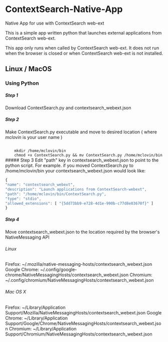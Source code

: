 # ContextSearch-Native-App
Native App for use with ContextSearch web-ext

This is a simple app written python that launches external applications from ContextSearch web-ext.

This app only runs when called by ContextSearch web-ext.  It does not run when the browser is closed or when ContextSearch web-ext is not installed.

## Linux / MacOS

### Using Python 
##### Step 1
Download ContextSearch.py and contextsearch_webext.json
##### Step 2
Make ContextSearch.py executable and move to desired location ( where <i>mclovin</i> is your user name )

<code>
    mkdir /home/mclovin/bin
    chmod +x ContextSearch.py && mv ContextSearch.py /home/mclovin/bin
</code>
##### Step 3
Edit "path" key in contextsearch_webext.json to point to the python script.  For example. if you moved ContextSearch.py to  /home/mclovin/bin your contextsearch_webext.json would look like:

```javascript
{
"name": "contextsearch_webext",
"description": "Launch applications from ContextSearch-webext",
"path": "/home/mclovin/bin/ContextSearch.py",
"type": "stdio",
"allowed_extensions": [ "{5dd73bb9-e728-4d1e-990b-c77d8e03670f}" ]
}
```

##### Step 4
Move contextsearch_webext.json to the location required by the browser's NativeMessaging API

###### Linux
Firefox: ~/.mozilla/native-messaging-hosts/contextsearch_webext.json
Google Chrome: ~/.config/google-chrome/NativeMessagingHosts/contextsearch_webext.json
Chromium: ~/.config/chromium/NativeMessagingHosts/contextsearch_webext.json

###### Mac OS X
Firefox: ~/Library/Application Support/Mozilla/NativeMessagingHosts/contextsearch_webext.json
Google Chrome: ~/Library/Application Support/Google/Chrome/NativeMessagingHosts/contextsearch_webext.json
Chromium: ~/Library/Application Support/Chromium/NativeMessagingHosts/contextsearch_webext.json

